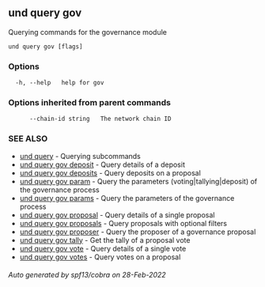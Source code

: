 ## und query gov

Querying commands for the governance module

```
und query gov [flags]
```

### Options

```
  -h, --help   help for gov
```

### Options inherited from parent commands

```
      --chain-id string   The network chain ID
```

### SEE ALSO

* [und query](und_query.md)	 - Querying subcommands
* [und query gov deposit](und_query_gov_deposit.md)	 - Query details of a deposit
* [und query gov deposits](und_query_gov_deposits.md)	 - Query deposits on a proposal
* [und query gov param](und_query_gov_param.md)	 - Query the parameters (voting|tallying|deposit) of the governance process
* [und query gov params](und_query_gov_params.md)	 - Query the parameters of the governance process
* [und query gov proposal](und_query_gov_proposal.md)	 - Query details of a single proposal
* [und query gov proposals](und_query_gov_proposals.md)	 - Query proposals with optional filters
* [und query gov proposer](und_query_gov_proposer.md)	 - Query the proposer of a governance proposal
* [und query gov tally](und_query_gov_tally.md)	 - Get the tally of a proposal vote
* [und query gov vote](und_query_gov_vote.md)	 - Query details of a single vote
* [und query gov votes](und_query_gov_votes.md)	 - Query votes on a proposal

###### Auto generated by spf13/cobra on 28-Feb-2022
